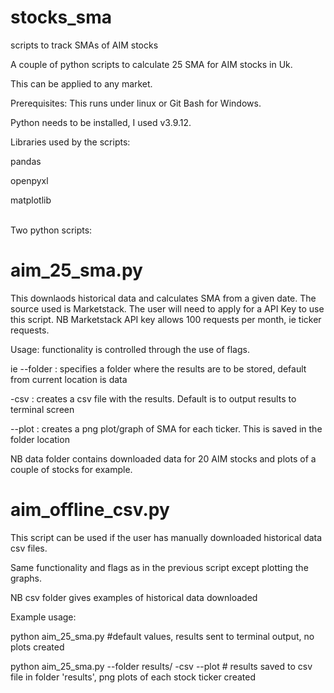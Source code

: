 # stocks_sma
scripts to track SMAs of AIM stocks

A couple of python scripts to calculate 25 SMA for  AIM stocks in Uk.

This can be applied to any market.

Prerequisites:
This  runs under linux or Git Bash for Windows.

Python needs to be installed, I used v3.9.12.

Libraries used by the scripts:
 
  pandas

  openpyxl
  
  matplotlib





<br/>Two python scripts:

# aim_25_sma.py
This downlaods historical data and calculates  SMA from a given date. The source used is Marketstack. The user will need to apply for a API Key to use this script.
NB Marketstack API key allows 100 requests per month, ie ticker requests.

Usage:
functionality  is controlled through the use of flags.

ie 
--folder <name> : specifies a folder where the results are to be stored, default from current location is data

-csv : creates a csv file  with the results. Default is to output results  to terminal screen

--plot : creates a png plot/graph of SMA for each ticker. This is saved in the folder location

NB data folder contains downloaded data for 20 AIM stocks and plots of a couple of stocks for example.


#  aim_offline_csv.py
This script  can be used if the user has manually downloaded historical data csv files.

Same functionality and flags as in the previous script  except plotting the graphs.

NB csv folder gives examples of historical data downloaded


Example usage:



python aim_25_sma.py #default values, results sent to terminal output, no plots created

python aim_25_sma.py --folder results/ -csv --plot # results saved to csv file in folder 'results', png plots of each stock ticker created
